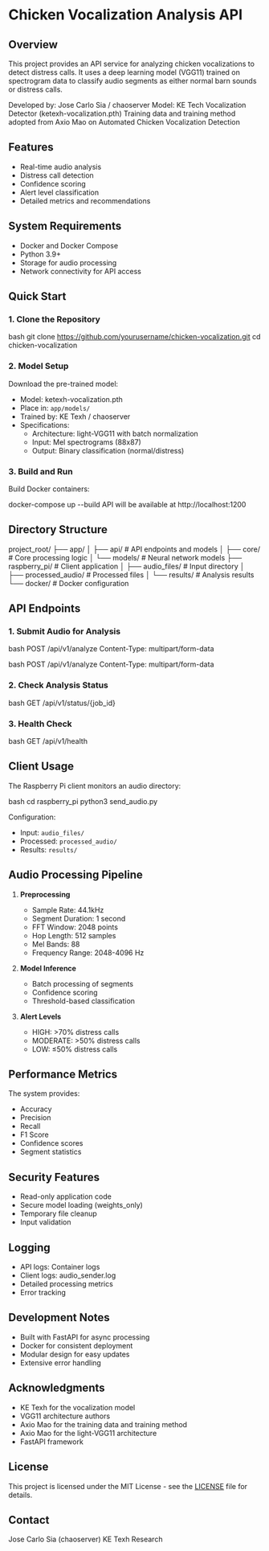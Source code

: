 # Chicken Vocalization Analysis API

## Overview
This project provides an API service for analyzing chicken vocalizations to detect distress calls. It uses a deep learning model (VGG11) trained on spectrogram data to classify audio segments as either normal barn sounds or distress calls.

Developed by: Jose Carlo Sia / chaoserver
Model: KE Tech Vocalization Detector (ketexh-vocalization.pth)
Training data and training method adopted from Axio Mao on Automated Chicken Vocalization Detection

## Features
- Real-time audio analysis
- Distress call detection
- Confidence scoring
- Alert level classification
- Detailed metrics and recommendations

## System Requirements
- Docker and Docker Compose
- Python 3.9+
- Storage for audio processing
- Network connectivity for API access

## Quick Start

### 1. Clone the Repository 

bash
git clone https://github.com/yourusername/chicken-vocalization.git
cd chicken-vocalization


### 2. Model Setup
Download the pre-trained model:
- Model: ketexh-vocalization.pth
- Place in: `app/models/`
- Trained by: KE Texh / chaoserver
- Specifications:
  - Architecture: light-VGG11 with batch normalization
  - Input: Mel spectrograms (88x87)
  - Output: Binary classification (normal/distress)

### 3. Build and Run


Build Docker containers:

docker-compose up --build
API will be available at http://localhost:1200

## Directory Structure

project_root/
├── app/
│ ├── api/ # API endpoints and models
│ ├── core/ # Core processing logic
│ └── models/ # Neural network models
├── raspberry_pi/ # Client application
│ ├── audio_files/ # Input directory
│ ├── processed_audio/ # Processed files
│ └── results/ # Analysis results
└── docker/ # Docker configuration

## API Endpoints

### 1. Submit Audio for Analysis

bash
POST /api/v1/analyze
Content-Type: multipart/form-data

bash
POST /api/v1/analyze
Content-Type: multipart/form-data


### 2. Check Analysis Status

bash
GET /api/v1/status/{job_id}

### 3. Health Check

bash
GET /api/v1/health

## Client Usage
The Raspberry Pi client monitors an audio directory:

bash
cd raspberry_pi
python3 send_audio.py


Configuration:
- Input: `audio_files/`
- Processed: `processed_audio/`
- Results: `results/`

## Audio Processing Pipeline

1. **Preprocessing**
   - Sample Rate: 44.1kHz
   - Segment Duration: 1 second
   - FFT Window: 2048 points
   - Hop Length: 512 samples
   - Mel Bands: 88
   - Frequency Range: 2048-4096 Hz

2. **Model Inference**
   - Batch processing of segments
   - Confidence scoring
   - Threshold-based classification

3. **Alert Levels**
   - HIGH: >70% distress calls
   - MODERATE: >50% distress calls
   - LOW: ≤50% distress calls

## Performance Metrics
The system provides:
- Accuracy
- Precision
- Recall
- F1 Score
- Confidence scores
- Segment statistics

## Security Features
- Read-only application code
- Secure model loading (weights_only)
- Temporary file cleanup
- Input validation

## Logging
- API logs: Container logs
- Client logs: audio_sender.log
- Detailed processing metrics
- Error tracking

## Development Notes
- Built with FastAPI for async processing
- Docker for consistent deployment
- Modular design for easy updates
- Extensive error handling

## Acknowledgments
- KE Texh for the vocalization model
- VGG11 architecture authors
- Axio Mao for the training data and training method
- Axio Mao for the light-VGG11 architecture
- FastAPI framework

## License
This project is licensed under the MIT License - see the [LICENSE](LICENSE) file for details.

## Contact
Jose Carlo Sia (chaoserver)
KE Texh Research




